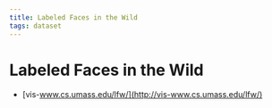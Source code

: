 ```yaml
---
title: Labeled Faces in the Wild
tags: dataset
---
```


# Labeled Faces in the Wild
- [vis-www.cs.umass.edu/lfw/](http://vis-www.cs.umass.edu/lfw/)


























































































